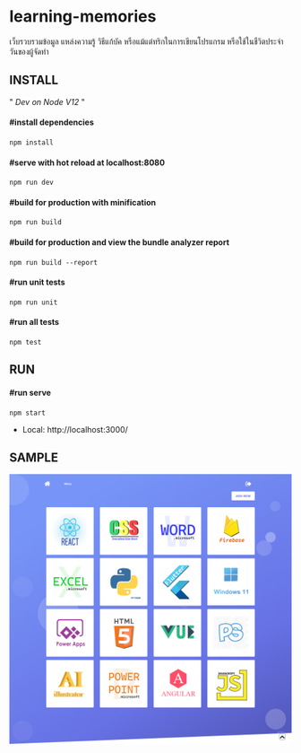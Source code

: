 # learning-memories

เว็บรวบรวมข้อมูล แหล่งความรู้ วิธีแก้บัค หรือแม้แต่ทริกในการเขียนโปรแกรม หรือใช้ในชืวิตประจำวันของผู้จัดทำ

## INSTALL
" *Dev on Node V12* "
#### #install dependencies
```
npm install
```

#### #serve with hot reload at localhost:8080
```
npm run dev
```

#### #build for production with minification
```
npm run build
```

#### #build for production and view the bundle analyzer report
```
npm run build --report
```

#### #run unit tests
```
npm run unit
```

#### #run all tests
```
npm test
```

## RUN

#### #run serve
```
npm start
```
- Local:   http://localhost:3000/

## SAMPLE
![alt text](https://github.com/makecumulonimbus/learning-memories/blob/main/src/assets/samplePicture/screencapture-learning-memories.png?raw=true)
